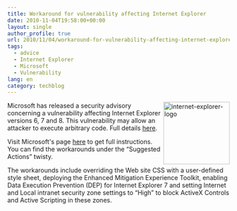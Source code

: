 ```yaml
---
title: Workaround for vulnerability affecting Internet Explorer
date: 2010-11-04T19:58:00+00:00
layout: single
author_profile: true
url: 2010/11/04/workaround-for-vulnerability-affecting-internet-explorer/
tags:
  - advice
  - Internet Explorer
  - Microsoft
  - Vulnerability
lang: en
category: techblog
---
```

[<img title="internet-explorer-logo" border="0" alt="internet-explorer-logo" align="right" src="http://lh6.ggpht.com/_vaUVXcmC3OI/TNMJQwHbMrI/AAAAAAAADCY/gRZIPeH3AWo/internet-explorer-logo_thumb%5B8%5D.jpg?imgmax=800" width="150" height="142" />](http://lh5.ggpht.com/_vaUVXcmC3OI/TNMJPSocQ8I/AAAAAAAADCU/hm-Ugik_V38/s1600-h/internet-explorer-logo%5B5%5D.jpg)Microsoft has released a security advisory concerning a vulnerability affecting Internet Explorer versions 6, 7 and 8. This vulnerability may allow an attacker to execute arbitrary code. Full details [here](http://www.microsoft.com/technet/security/advisory/2458511.mspx).

Visit Microsoft's page [here](http://www.microsoft.com/technet/security/advisory/2458511.mspx) to get full instructions. You can find the workarounds under the &#8220;Suggested Actions&#8221; twisty.

The workarounds include overriding the Web site CSS with a user-defined style sheet, deploying the Enhanced Mitigation Experience Toolkit, enabling Data Execution Prevention (DEP) for Internet Explorer 7 and setting Internet and Local intranet security zone settings to &#8220;High&#8221; to block ActiveX Controls and Active Scripting in these zones.